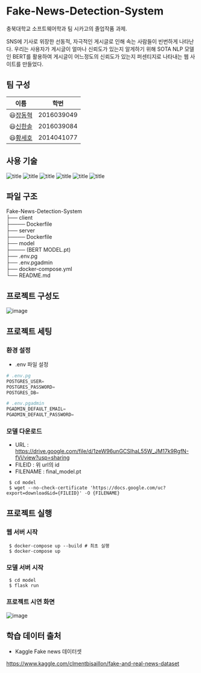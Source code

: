 # Fake-News-Detection-System
충북대학교 소프트웨어학과 팀 시카고의 졸업작품 과제.

SNS에 기사로 위장한 선동적, 자극적인 게시글로 인해 속는 사람들이 빈번하게 나타난다. 우리는 사용자가 게시글이 얼마나 신뢰도가 있는지 알게하기 위해 SOTA NLP 모델인 BERT를 활용하여 게시글이 어느정도의 신뢰도가 있는지 퍼센티지로 나타내는 웹 사이트를 만들었다.

## 팀 구성
| **이름** | **학번** |
|----------|-----|
|😃[장동혁](https://github.com/JDhyeok)|2016039049|
|😃[신한솔](https://github.com/961230)|2016039084|
|😃[황세호](https://github.com/sehoHwang)|2014041077|

## 사용 기술
![title](https://img.shields.io/badge/-Docker-2496ED?&logo=Docker&logoColor=white) ![title](https://img.shields.io/badge/-PyTorch-%23EE4C2C.svg?&logo=Pytorch&logoColor=white) 
  ![title](https://img.shields.io/badge/-SpringBoot-6DB33F?&logo=Spring&logoColor=white) ![title](https://img.shields.io/badge/-React-61DAFB?&logo=React&logoColor=white) ![title](https://img.shields.io/badge/-Postgresql-4479A1?&logo=Postgresql&logoColor=white)  ![title](https://img.shields.io/badge/-Flask-000000?&logo=Flask&logoColor=white)  
  
## 파일 구조
Fake-News-Detection-System \
├── client \
├──── Dockerfile \
├── server \
├──── Dockerfile \
├── model \
├──── (BERT MODEL.pt) \
├── .env.pg \
├── .env.pgadmin \
├── docker-compose.yml \
└── README.md

## 프로젝트 구성도
![image](https://user-images.githubusercontent.com/70086033/140952604-996ee12b-ca8f-4cc3-ba8c-8254fe4c8735.png)

## 프로젝트 세팅
### 환경 설정
- .env 파일 설정
```python
# .env.pg
POSTGRES_USER=
POSTGRES_PASSWORD=
POSTGRES_DB=

# .env.pgadmin
PGADMIN_DEFAULT_EMAIL=
PGADMIN_DEFAULT_PASSWORD=
```

### 모델 다운로드
- URL : https://drive.google.com/file/d/1zeW96unGCSIhaL55W_JM17k9RgfN-fVi/view?usp=sharing
- FILEID : 위 url의 id 
- FILENAME : final_model.pt
```shell
 $ cd model
 $ wget --no-check-certificate 'https://docs.google.com/uc?export=download&id={FILEID}' -O {FILENAME}
```

## 프로젝트 실행

### 웹 서버 시작
```shell
 $ docker-compose up --build # 최초 실행
 $ docker-compose up
```

### 모델 서버 시작
```shell
 $ cd model
 $ flask run
```

### 프로젝트 시연 화면
![image](https://user-images.githubusercontent.com/70086033/140952250-adcd1eb6-1573-45f4-84ef-3a2d61e4cf49.png)

## 학습 데이터 출처
- Kaggle Fake news 데이터셋

https://www.kaggle.com/clmentbisaillon/fake-and-real-news-dataset
